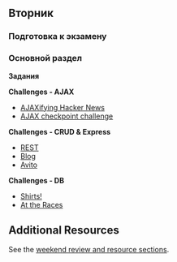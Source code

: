 ## Вторник


### Подготовка к экзамену

### Основной раздел

**Задания**

**Challenges - AJAX**

- [AJAXifying Hacker News](../../../../ajaxifying-hacker-news-challenge-sql)
- [AJAX checkpoint challenge](../../../../ajax-checkpoint-challenge)

**Challenges - CRUD & Express**

- [REST](../../../../core-rest-karaoke-sql)
- [Blog](../../../../blog-2-multi-author-challenge)
- [Avito](../../../../avito-clone-challenge)

**Challenges - DB**

- [Shirts!](../../../../sequelize-associations-drill-shirts-challenge)
- [At the Races](../../../../sequelize-associations-drill-races-challenge)



## Additional Resources

See the [weekend review and resource sections](../week-3/6-weekend.md).
